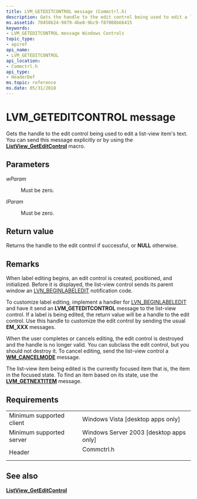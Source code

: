 ```yaml
---
title: LVM_GETEDITCONTROL message (Commctrl.h)
description: Gets the handle to the edit control being used to edit a list-view item's text. You can send this message explicitly or by using the ListView\_GetEditControl macro.
ms.assetid: 70450b24-9879-4be8-9bc9-f87008b66415
keywords:
- LVM_GETEDITCONTROL message Windows Controls
topic_type:
- apiref
api_name:
- LVM_GETEDITCONTROL
api_location:
- Commctrl.h
api_type:
- HeaderDef
ms.topic: reference
ms.date: 05/31/2018
---
```


# LVM\_GETEDITCONTROL message

Gets the handle to the edit control being used to edit a list-view item's text. You can send this message explicitly or by using the [**ListView\_GetEditControl**](/windows/desktop/api/Commctrl/nf-commctrl-listview_geteditcontrol) macro.

## Parameters

<dl> <dt>

*wParam* 
</dt> <dd>Must be zero.</dd> <dt>

*lParam* 
</dt> <dd>Must be zero.</dd> </dl>

## Return value

Returns the handle to the edit control if successful, or **NULL** otherwise.

## Remarks

When label editing begins, an edit control is created, positioned, and initialized. Before it is displayed, the list-view control sends its parent window an [LVN\_BEGINLABELEDIT](lvn-beginlabeledit.md) notification code.

To customize label editing, implement a handler for [LVN\_BEGINLABELEDIT](lvn-beginlabeledit.md) and have it send an **LVM\_GETEDITCONTROL** message to the list-view control. If a label is being edited, the return value will be a handle to the edit control. Use this handle to customize the edit control by sending the usual **EM\_XXX** messages.

When the user completes or cancels editing, the edit control is destroyed and the handle is no longer valid. You can subclass the edit control, but you should not destroy it. To cancel editing, send the list-view control a [**WM\_CANCELMODE**](/windows/desktop/winmsg/wm-cancelmode) message.

The list-view item being edited is the currently focused item that is, the item in the focused state. To find an item based on its state, use the [**LVM\_GETNEXTITEM**](lvm-getnextitem.md) message.

## Requirements



|                                     |                                                                                       |
|-------------------------------------|---------------------------------------------------------------------------------------|
| Minimum supported client<br/> | Windows Vista \[desktop apps only\]<br/>                                        |
| Minimum supported server<br/> | Windows Server 2003 \[desktop apps only\]<br/>                                  |
| Header<br/>                   | <dl> <dt>Commctrl.h</dt> </dl> |



## See also

<dl> <dt>

[**ListView\_GetEditControl**](/windows/desktop/api/Commctrl/nf-commctrl-listview_geteditcontrol)
</dt> </dl>

 

